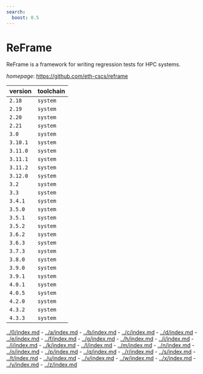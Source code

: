 ```yaml
---
search:
  boost: 0.5
---
```

# ReFrame

ReFrame is a framework for writing regression tests for HPC systems.

*homepage*: <https://github.com/eth-cscs/reframe>

version | toolchain
--------|----------
``2.18`` | ``system``
``2.19`` | ``system``
``2.20`` | ``system``
``2.21`` | ``system``
``3.0`` | ``system``
``3.10.1`` | ``system``
``3.11.0`` | ``system``
``3.11.1`` | ``system``
``3.11.2`` | ``system``
``3.12.0`` | ``system``
``3.2`` | ``system``
``3.3`` | ``system``
``3.4.1`` | ``system``
``3.5.0`` | ``system``
``3.5.1`` | ``system``
``3.5.2`` | ``system``
``3.6.2`` | ``system``
``3.6.3`` | ``system``
``3.7.3`` | ``system``
``3.8.0`` | ``system``
``3.9.0`` | ``system``
``3.9.1`` | ``system``
``4.0.1`` | ``system``
``4.0.5`` | ``system``
``4.2.0`` | ``system``
``4.3.2`` | ``system``
``4.3.3`` | ``system``

[../0/index.md](0) - [../a/index.md](a) - [../b/index.md](b) - [../c/index.md](c) - [../d/index.md](d) - [../e/index.md](e) - [../f/index.md](f) - [../g/index.md](g) - [../h/index.md](h) - [../i/index.md](i) - [../j/index.md](j) - [../k/index.md](k) - [../l/index.md](l) - [../m/index.md](m) - [../n/index.md](n) - [../o/index.md](o) - [../p/index.md](p) - [../q/index.md](q) - [../r/index.md](r) - [../s/index.md](s) - [../t/index.md](t) - [../u/index.md](u) - [../v/index.md](v) - [../w/index.md](w) - [../x/index.md](x) - [../y/index.md](y) - [../z/index.md](z)

